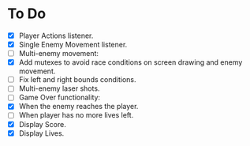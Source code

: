 # To Do
- [x]   Player Actions listener.
- [x]   Single Enemy Movement listener.
- [ ]   Multi-enemy movement:
  - [x]   Add mutexes to avoid race conditions on screen drawing and enemy movement.
  - [ ]   Fix left and right bounds conditions.
- [ ]   Multi-enemy laser shots.
- [ ]   Game Over functionality:
  - [x]   When the enemy reaches the player.
  - [ ]   When player has no more lives left.   
- [x]   Display Score.
- [x]   Display Lives.   